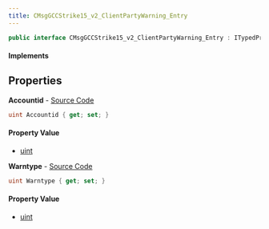 ```yaml
---
title: CMsgGCCStrike15_v2_ClientPartyWarning_Entry
---
```


```csharp
public interface CMsgGCCStrike15_v2_ClientPartyWarning_Entry : ITypedProtobuf<CMsgGCCStrike15_v2_ClientPartyWarning_Entry>, INativeHandle
```

#### Implements

## Properties

**Accountid** - [Source Code](https://github.com/swiftly-solution/swiftlys2/blob/master/managed/src/SwiftlyS2.Generated/Protobufs/Interfaces/CMsgGCCStrike15_v2_ClientPartyWarning_Entry.cs#L13)

```csharp
uint Accountid { get; set; }
```

#### Property Value

- [uint](https://learn.microsoft.com/dotnet/api/system.uint32)

**Warntype** - [Source Code](https://github.com/swiftly-solution/swiftlys2/blob/master/managed/src/SwiftlyS2.Generated/Protobufs/Interfaces/CMsgGCCStrike15_v2_ClientPartyWarning_Entry.cs#L16)

```csharp
uint Warntype { get; set; }
```

#### Property Value

- [uint](https://learn.microsoft.com/dotnet/api/system.uint32)

